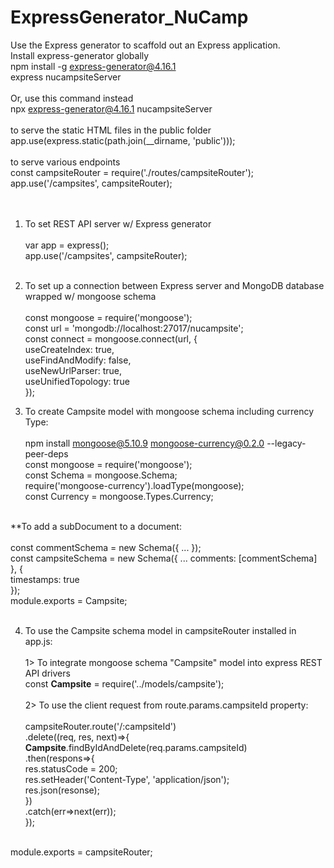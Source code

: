 # ExpressGenerator_NuCamp
Use the Express generator to scaffold out an Express application. <br />
Install express-generator globally <br />
npm install -g express-generator@4.16.1 <br />
express nucampsiteServer <br /> <br />
Or, use this command instead <br />
npx express-generator@4.16.1 nucampsiteServer <br /> <br />
 to serve the static HTML files in the public folder <br />
app.use(express.static(path.join(__dirname, 'public'))); <br /> <br />
 to serve various endpoints <br />
 const campsiteRouter = require('./routes/campsiteRouter'); <br />
 app.use('/campsites', campsiteRouter); <br /><br /><br />

1. To set REST API server w/ Express generator <br /><br />
var app = express(); <br /> 
app.use('/campsites', campsiteRouter); <br /><br />

2. To set up a connection between Express server and MongoDB database wrapped w/ mongoose schema <br /><br />
const mongoose = require('mongoose'); <br />
const url = 'mongodb://localhost:27017/nucampsite'; <br />
const connect = mongoose.connect(url, {  <br />
  useCreateIndex: true,  <br />
  useFindAndModify: false,  <br />
  useNewUrlParser: true,  <br />
  useUnifiedTopology: true  <br />
});  <br />

3. To create Campsite model with mongoose schema including currency Type: <br /> <br />
npm install mongoose@5.10.9 mongoose-currency@0.2.0 --legacy-peer-deps <br />
const mongoose = require('mongoose'); <br />
const Schema = mongoose.Schema; <br />
require('mongoose-currency').loadType(mongoose); <br />
const Currency = mongoose.Types.Currency; <br /><br />

  **To add a subDocument to a document: <br /><br />
  const commentSchema = new Schema({ ... }); <br />
  const campsiteSchema = new Schema({ ... comments: [commentSchema] <br />
  }, {   <br />
      timestamps: true <br />
  });  <br />
  module.exports =  Campsite; <br /> <br />

4. To use the Campsite schema model in campsiteRouter installed in app.js: <br /> <br />
1> To integrate mongoose schema "Campsite" model into express REST API drivers <br />
const **Campsite** = require('../models/campsite'); <br /> <br />
2> To use the client request from route.params.campsiteId property: <br /><br />
  campsiteRouter.route('/:campsiteId') <br />
  .delete((req, res, next)=>{ <br />
      **Campsite**.findByIdAndDelete(req.params.campsiteId) <br />
      .then(respons=>{ <br />
          res.statusCode = 200; <br />
          res.setHeader('Content-Type', 'application/json'); <br />
          res.json(resonse); <br />
      }) <br />
      .catch(err=>next(err)); <br />
  }); <br /> <br />
  
  module.exports = campsiteRouter; <br />
